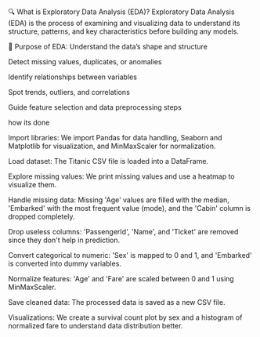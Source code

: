 🔍 What is Exploratory Data Analysis (EDA)?
Exploratory Data Analysis (EDA) is the process of examining and visualizing data to understand its structure, patterns, and key characteristics before building any models.

🧠 Purpose of EDA:
Understand the data’s shape and structure

Detect missing values, duplicates, or anomalies

Identify relationships between variables

Spot trends, outliers, and correlations

Guide feature selection and data preprocessing steps

how its done

Import libraries: We import Pandas for data handling, Seaborn and Matplotlib for visualization, and MinMaxScaler for normalization.

Load dataset: The Titanic CSV file is loaded into a DataFrame.

Explore missing values: We print missing values and use a heatmap to visualize them.

Handle missing data: Missing 'Age' values are filled with the median, 'Embarked' with the most frequent value (mode), and the 'Cabin' column is dropped completely.

Drop useless columns: 'PassengerId', 'Name', and 'Ticket' are removed since they don't help in prediction.

Convert categorical to numeric: 'Sex' is mapped to 0 and 1, and 'Embarked' is converted into dummy variables.

Normalize features: 'Age' and 'Fare' are scaled between 0 and 1 using MinMaxScaler.

Save cleaned data: The processed data is saved as a new CSV file.

Visualizations: We create a survival count plot by sex and a histogram of normalized fare to understand data distribution better.

